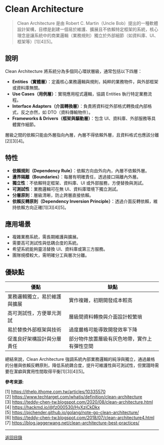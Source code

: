 # Clean Architecture

> Clean Architecture 是由 Robert C. Martin（Uncle Bob）提出的一種軟體設計架構，目標是創建一個易於維護、擴展且不依賴特定框架的系統，核心理念是讓系統中的商業邏輯（業務規則）獨立於外部細節（如資料庫、UI、框架等）[1][4][5]。

## 說明

Clean Architecture 將系統分為多個同心環狀層級，通常包括以下四層：

- **Entities（實體層）**：定義核心業務邏輯與規則，純粹的業務物件，與外部框架或資料庫無關。
- **Use Cases（用例層）**：實現應用程式邏輯，協調 Entities 執行特定業務流程。
- **Interface Adapters（介面轉換層）**：負責將資料從外部格式轉換成內部格式，反之亦然，如 DTO（資料傳輸物件）。
- **Frameworks & Drivers（框架與驅動層）**：包含 UI、資料庫、外部服務等具體實作細節。

層級之間的依賴只能由外層指向內層，內層不得依賴外層，且資料格式也應該分離[2][3][4]。

## 特性

- **依賴規則（Dependency Rule）**：依賴方向由外向內，內層不依賴外層。
- **邊界隔離（Boundaries）**：每層有明確責任，透過接口隔離內外層。
- **獨立性**：不依賴特定框架、資料庫、UI 或外部服務，方便替換與測試。
- **可測試性**：業務邏輯可在無 UI、資料庫環境下獨立測試。
- **分層原則**：層級清晰，防止跨層直接依賴。
- **依賴反轉原則（Dependency Inversion Principle）**：透過介面反轉依賴，維持依賴方向正確[1][3][4][5]。

## 應用場景

- 複雜業務系統，需長期維護與擴展。
- 需要高可測試性與低耦合度的系統。
- 希望系統能夠靈活替換 UI、資料庫或第三方服務。
- 團隊規模較大，需明確分工與層次分離。

## 優缺點

| 優點                         | 缺點                                         |
| ---------------------------- | -------------------------------------------- |
| 業務邏輯獨立，易於維護與擴展 | 實作複雜，初期開發成本較高                   |
| 高可測試性，方便單元測試     | 層級間資料轉換與介面設計較繁瑣               |
| 易於替換外部框架與技術       | 過度嚴格可能導致開發效率下降                 |
| 促進良好架構設計與分層責任   | 部分物件放置層級有灰色地帶，實作上有彈性空間 |

總結來說，Clean Architecture 強調系統內部業務邏輯的純淨與獨立，通過嚴格的分層與依賴反轉原則，降低系統耦合度，提升可維護性與可測試性，但實踐時需要在潔癖與實用性間取得平衡[1][3][4][5]。

**參考來源:**

[1] https://ithelp.ithome.com.tw/articles/10335570 \
[2] https://www.techtarget.com/whatis/definition/clean-architecture \
[3] https://teddy-chen-tw.blogspot.com/2020/08/clean-architecture.html \
[4] https://hackmd.io/@fz000530/HyXzjCkDkx \
[5] https://pjchender.github.io/golang/note-go-clean-architecture/ \
[6] https://teddy-chen-tw.blogspot.com/2018/07/clean-architecture4.html \
[7] https://blog.jaggerwang.net/clean-architecture-best-practices/

---

[返回目錄](./../README.md)

